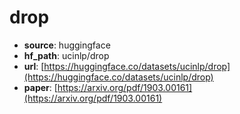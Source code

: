 
# drop
+ **source**: huggingface
+ **hf_path**: ucinlp/drop
+ **url**: [https://huggingface.co/datasets/ucinlp/drop](https://huggingface.co/datasets/ucinlp/drop)  
+ **paper**: [https://arxiv.org/pdf/1903.00161](https://arxiv.org/pdf/1903.00161)  
